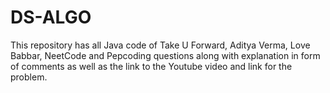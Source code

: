 # DS-ALGO

This repository has all Java code of Take U Forward, Aditya Verma, Love Babbar, NeetCode and Pepcoding questions along with explanation in form of comments as well as the link to the Youtube video and link for the problem.
